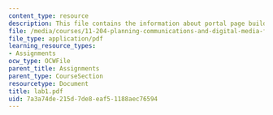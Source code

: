 ```yaml
---
content_type: resource
description: This file contains the information about portal page building.
file: /media/courses/11-204-planning-communications-and-digital-media-fall-2004/7a3a74de215d7de8eaf51188aec76594_lab1.pdf
file_type: application/pdf
learning_resource_types:
- Assignments
ocw_type: OCWFile
parent_title: Assignments
parent_type: CourseSection
resourcetype: Document
title: lab1.pdf
uid: 7a3a74de-215d-7de8-eaf5-1188aec76594
---
```

